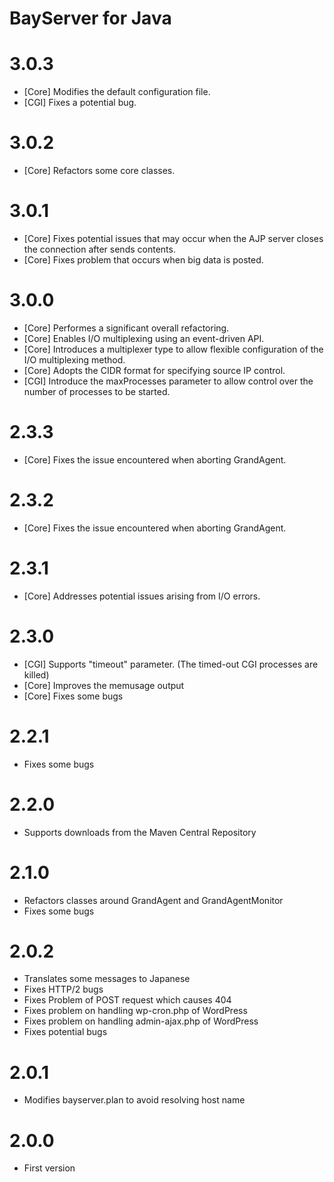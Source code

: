 # BayServer for Java

# 3.0.3

- [Core] Modifies the default configuration file.
- [CGI] Fixes a potential bug.


# 3.0.2

- [Core] Refactors some core classes.

# 3.0.1

- [Core] Fixes potential issues that may occur when the AJP server closes the connection after sends contents. 
- [Core] Fixes problem that occurs when big data is posted.

# 3.0.0

- [Core] Performes a significant overall refactoring.
- [Core] Enables I/O multiplexing using an event-driven API.
- [Core] Introduces a multiplexer type to allow flexible configuration of the I/O multiplexing method.
- [Core] Adopts the CIDR format for specifying source IP control.
- [CGI] Introduce the maxProcesses parameter to allow control over the number of processes to be started.

# 2.3.3

- [Core] Fixes the issue encountered when aborting GrandAgent.

# 2.3.2

- [Core] Fixes the issue encountered when aborting GrandAgent.

# 2.3.1

- [Core] Addresses potential issues arising from I/O errors.

# 2.3.0

- [CGI] Supports "timeout" parameter. (The timed-out CGI processes are killed)
- [Core] Improves the memusage output
- [Core] Fixes some bugs

# 2.2.1

- Fixes some bugs

# 2.2.0

- Supports downloads from the Maven Central Repository

# 2.1.0

- Refactors classes around GrandAgent and GrandAgentMonitor
- Fixes some bugs

# 2.0.2

- Translates some messages to Japanese
- Fixes HTTP/2 bugs
- Fixes Problem of POST request which causes 404
- Fixes problem on handling wp-cron.php of WordPress
- Fixes problem on handling admin-ajax.php of WordPress
- Fixes potential bugs


# 2.0.1

- Modifies bayserver.plan to avoid resolving host name


# 2.0.0

- First version
